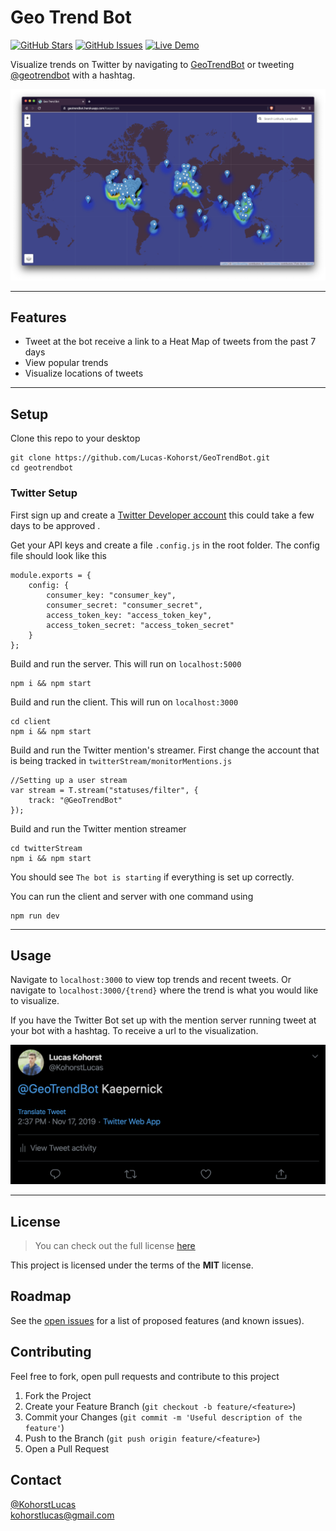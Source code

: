 Geo Trend Bot
============

[![GitHub Stars](https://img.shields.io/github/stars/Lucas-Kohorst/geotrendbot.svg)](https://github.com/Lucas-Kohorst/geotrendbot/stargazers) [![GitHub Issues](https://img.shields.io/github/issues/Lucas-Kohorst/geotrendbot.svg)](https://github.com/Lucas-Kohorst/geotrendbot/issues) [![Live Demo](https://img.shields.io/badge/demo-online-green.svg)](https://geotrendbot.herokuapp.com)
 
Visualize trends on Twitter by navigating to [GeoTrendBot](https://geotrendbot.herokuapp.com) or tweeting [@geotrendbot](https://twitter.com/geotrendbot) with a hashtag.

![GeoTrendBot Map](GeoTrendBot.png)

---

## Features
- Tweet at the bot receive a link to a Heat Map of tweets from the past 7 days
- View popular trends
- Visualize locations of tweets

---

## Setup
Clone this repo to your desktop

```
git clone https://github.com/Lucas-Kohorst/GeoTrendBot.git
cd geotrendbot
```

### Twitter Setup
First sign up and create a [Twitter Developer account](https://developer.twitter.com/en/apply-for-access.html) this could take a few days to be approved .

Get your API keys and create a file ```.config.js``` in the root folder. The config file should look like this 

```
module.exports = {
    config: {
        consumer_key: "consumer_key",
        consumer_secret: "consumer_secret",
        access_token_key: "access_token_key",
        access_token_secret: "access_token_secret"
    }
};
```

Build and run the server. This will run on ```localhost:5000```

```
npm i && npm start
```

Build and run the client. This will run on ```localhost:3000```
```
cd client
npm i && npm start
```

Build and run the Twitter mention's streamer. First change the account that is being tracked in ```twitterStream/monitorMentions.js```

```
//Setting up a user stream
var stream = T.stream("statuses/filter", {
    track: "@GeoTrendBot"
});
```

Build and run the Twitter mention streamer 
```
cd twitterStream
npm i && npm start
```

You should see ```The bot is starting``` if everything is set up correctly. 

You can run the client and server with one command using 
```
npm run dev
```

---

## Usage
Navigate to ```localhost:3000``` to view top trends and recent tweets. Or navigate to ```localhost:3000/{trend}``` where the trend is what you would like to visualize. 

If you have the Twitter Bot set up with the mention server running tweet at your bot with a hashtag. To receive a url to the visualization.

![Tweet Example](tweet.png)

---

## License
>You can check out the full license [here](https://github.com/Lucas-Kohorst/geotrendbot/blob/master/LICENSE)

This project is licensed under the terms of the **MIT** license.

## Roadmap
See the [open issues](https://github.com/Lucas-Kohorst/geotrendbot/issues) for a list of proposed features (and known issues).

## Contributing

Feel free to fork, open pull requests and contribute to this project

1. Fork the Project
2. Create your Feature Branch (`git checkout -b feature/<feature>`)
3. Commit your Changes (`git commit -m 'Useful description of the feature'`)
4. Push to the Branch (`git push origin feature/<feature>`)
5. Open a Pull Request

## Contact
[@KohorstLucas](https://twitter.com/KohoestLucas)<br />
[kohorstlucas@gmail.com](mailto:kohorstlucas@gmail.com)